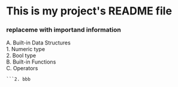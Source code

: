 # This is my project's README file

### replaceme with importand information

A. Built-in Data Structures  
    1. Numeric type  
    2. Bool type  
B. Built-in Functions  
C. Operators  
```1. aaa
```2. bbb
